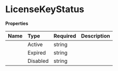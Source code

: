 # LicenseKeyStatus



**Properties**

| Name | Type | Required | Description |
| :-------- | :----------| :----------| :----------|
    | Active | string |  | active |
    | Expired | string |  | expired |
    | Disabled | string |  | disabled |




<!-- This file was generated by liblab | https://liblab.com/ -->